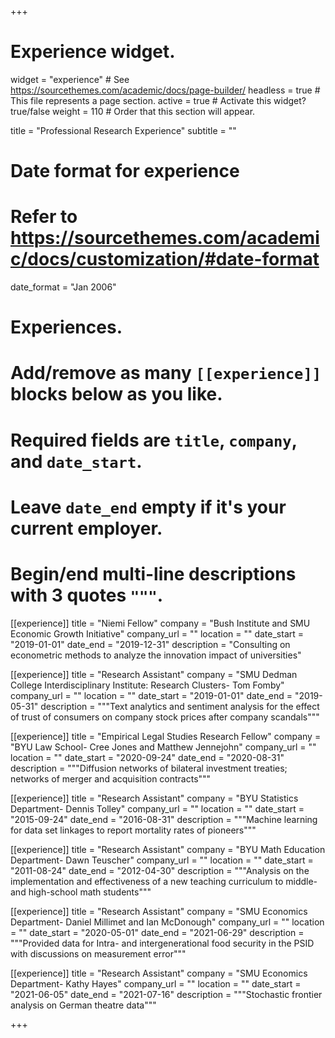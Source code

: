 +++
# Experience widget.
widget = "experience"  # See https://sourcethemes.com/academic/docs/page-builder/
headless = true  # This file represents a page section.
active = true # Activate this widget? true/false
weight = 110  # Order that this section will appear.

title = "Professional Research Experience"
subtitle = ""

# Date format for experience
#   Refer to https://sourcethemes.com/academic/docs/customization/#date-format
date_format = "Jan 2006"

# Experiences.
#   Add/remove as many `[[experience]]` blocks below as you like.
#   Required fields are `title`, `company`, and `date_start`.
#   Leave `date_end` empty if it's your current employer.
#   Begin/end multi-line descriptions with 3 quotes `"""`.

[[experience]]
  title = "Niemi Fellow"
  company = "Bush Institute and SMU Economic Growth Initiative"
  company_url = ""
  location = ""
  date_start = "2019-01-01"
  date_end = "2019-12-31"
  description = "Consulting on econometric methods to analyze the innovation impact of universities"

[[experience]]
  title = "Research Assistant"
  company = "SMU Dedman College Interdisciplinary Institute: Research Clusters- Tom Fomby"
  company_url = ""
  location = ""
  date_start = "2019-01-01"
  date_end = "2019-05-31"
  description = """Text analytics and sentiment analysis for the effect of trust of consumers on company stock prices after company scandals"""

[[experience]]
  title = "Empirical Legal Studies Research Fellow"
  company = "BYU Law School- Cree Jones and Matthew Jennejohn"
  company_url = ""
  location = ""
  date_start = "2020-09-24"
  date_end = "2020-08-31"
  description = """Diffusion networks of bilateral investment treaties; networks of merger and acquisition contracts"""

[[experience]]
  title = "Research Assistant"
  company = "BYU Statistics Department- Dennis Tolley"
  company_url = ""
  location = ""
  date_start = "2015-09-24"
  date_end = "2016-08-31"
  description = """Machine learning for data set linkages to report mortality rates of pioneers"""


[[experience]]
  title = "Research Assistant"
  company = "BYU Math Education Department- Dawn Teuscher"
  company_url = ""
  location = ""
  date_start = "2011-08-24"
  date_end = "2012-04-30"
  description = """Analysis on the implementation and effectiveness of a new teaching curriculum to middle- and high-school math students"""


[[experience]]
  title = "Research Assistant"
  company = "SMU Economics Department- Daniel Millimet and Ian McDonough"
  company_url = ""
  location = ""
  date_start = "2020-05-01"
  date_end = "2021-06-29"
  description = """Provided data for Intra- and intergenerational food security in the PSID with discussions on measurement error"""

[[experience]]
  title = "Research Assistant"
  company = "SMU Economics Department- Kathy Hayes"
  company_url = ""
  location = ""
  date_start = "2021-06-05"
  date_end = "2021-07-16"
  description = """Stochastic frontier analysis on German theatre data"""

+++
